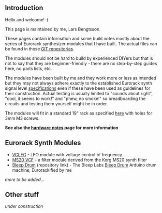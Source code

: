## Introduction

Hello and welcome! :)

This page is maintained by me, Lars Bengtsson. 

These pages contain information and some build notes mostly about the series of Eurorack synthesizer modules that I have built. The actual files can be found in these [GIT repositories](https://github.com/L71?tab=repositories).  

The modules should not be hard to build by experienced DIYers but that is not to say that they are beginner-friendly - there are no step-by-step guides here, no parts lists, etc. 

The modules have been built by me and they work more or less as intended but they may not always adhere exactly to the established Eurorack synth signal level [specifications](http://www.doepfer.de/a100_man/a100t_e.htm) even if these have been used as guidelines for their construction.
Actual testing is usually limited to "sounds about right", "cool, it seems to work!" and "phew, no smoke!" so breadboarding the circuits and testing them yourself might be in order.  

The modules will fit in a standard 19" rack as specified [here](http://www.doepfer.de/a100_man/a100m_e.htm) with holes for 3mm M3 screws. 

**See also the [hardware notes](hardware_notes.html) page for more information** 

## Eurorack Synth Modules

- [VCLFO](vclfo.html) - LFO module with voltage control of frequency 
- [MS20 VCF](ms20vcf.html) - a filter module derived from the Korg MS20 synth filter 
- [Bleep Drum](https://github.com/L71/BleepDrum-Eurorack) (repository link) - The Bleep Labs [Bleep Drum](http://bleeplabs.com/product/bleep-drum-midi/) Arduino drum machine, Eurorackified by me

_more to be added..._

## Other stuff

_under construction_ 

